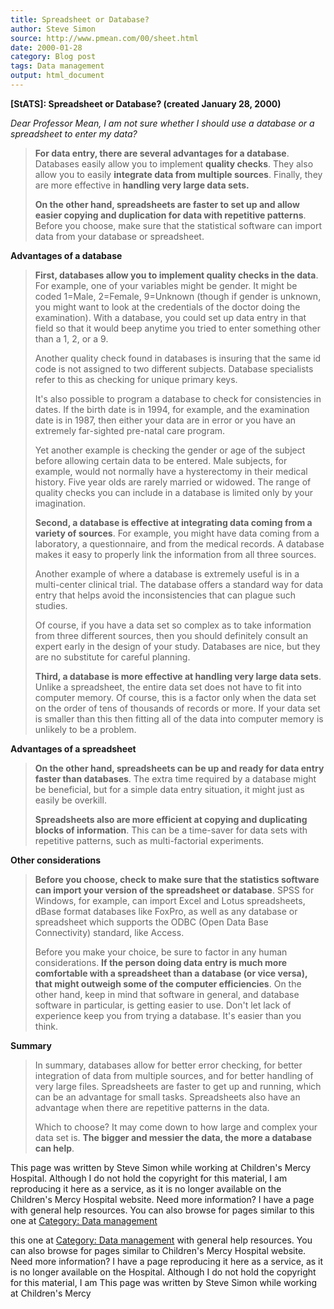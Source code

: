```yaml
---
title: Spreadsheet or Database?
author: Steve Simon
source: http://www.pmean.com/00/sheet.html
date: 2000-01-28
category: Blog post
tags: Data management
output: html_document
---
```

**[StATS]: Spreadsheet or Database? (created January
28, 2000)**

*Dear Professor Mean, I am not sure whether I should use a database or a
spreadsheet to enter my data?*

> **For data entry, there are several advantages for a database**.
> Databases easily allow you to implement **quality checks**. They also
> allow you to easily **integrate data from multiple sources**. Finally,
> they are more effective in **handling very large data sets.**
>
> **On the other hand, spreadsheets are faster to set up and allow
> easier copying and duplication for data with repetitive patterns**.
> Before you choose, make sure that the statistical software can import
> data from your database or spreadsheet.

**Advantages of a database**

> **First, databases allow you to implement quality checks in the
> data**. For example, one of your variables might be gender. It might
> be coded 1=Male, 2=Female, 9=Unknown (though if gender is unknown, you
> might want to look at the credentials of the doctor doing the
> examination). With a database, you could set up data entry in that
> field so that it would beep anytime you tried to enter something other
> than a 1, 2, or a 9.
>
> Another quality check found in databases is insuring that the same id
> code is not assigned to two different subjects. Database specialists
> refer to this as checking for unique primary keys.
>
> It's also possible to program a database to check for consistencies
> in dates. If the birth date is in 1994, for example, and the
> examination date is in 1987, then either your data are in error or you
> have an extremely far-sighted pre-natal care program.
>
> Yet another example is checking the gender or age of the subject
> before allowing certain data to be entered. Male subjects, for
> example, would not normally have a hysterectomy in their medical
> history. Five year olds are rarely married or widowed. The range of
> quality checks you can include in a database is limited only by your
> imagination.
>
> **Second, a database is effective at integrating data coming from a
> variety of sources**. For example, you might have data coming from a
> laboratory, a questionnaire, and from the medical records. A database
> makes it easy to properly link the information from all three sources.
>
> Another example of where a database is extremely useful is in a
> multi-center clinical trial. The database offers a standard way for
> data entry that helps avoid the inconsistencies that can plague such
> studies.
>
> Of course, if you have a data set so complex as to take information
> from three different sources, then you should definitely consult an
> expert early in the design of your study. Databases are nice, but they
> are no substitute for careful planning.
>
> **Third, a database is more effective at handling very large data
> sets**. Unlike a spreadsheet, the entire data set does not have to fit
> into computer memory. Of course, this is a factor only when the data
> set on the order of tens of thousands of records or more. If your data
> set is smaller than this then fitting all of the data into computer
> memory is unlikely to be a problem.

**Advantages of a spreadsheet**

> **On the other hand, spreadsheets can be up and ready for data entry
> faster than databases**. The extra time required by a database might
> be beneficial, but for a simple data entry situation, it might just as
> easily be overkill.
>
> **Spreadsheets also are more efficient at copying and duplicating
> blocks of information**. This can be a time-saver for data sets with
> repetitive patterns, such as multi-factorial experiments.

**Other considerations**

> **Before you choose, check to make sure that the statistics software
> can import your version of the spreadsheet or database**. SPSS for
> Windows, for example, can import Excel and Lotus spreadsheets, dBase
> format databases like FoxPro, as well as any database or spreadsheet
> which supports the ODBC (Open Data Base Connectivity) standard, like
> Access.
>
> Before you make your choice, be sure to factor in any human
> considerations. **If the person doing data entry is much more
> comfortable with a spreadsheet than a database (or vice versa), that
> might outweigh some of the computer efficiencies**. On the other hand,
> keep in mind that software in general, and database software in
> particular, is getting easier to use. Don't let lack of experience
> keep you from trying a database. It's easier than you think.

**Summary**

> In summary, databases allow for better error checking, for better
> integration of data from multiple sources, and for better handling of
> very large files. Spreadsheets are faster to get up and running, which
> can be an advantage for small tasks. Spreadsheets also have an
> advantage when there are repetitive patterns in the data.
>
> Which to choose? It may come down to how large and complex your data
> set is. **The bigger and messier the data, the more a database can
> help**.

This page was written by Steve Simon while working at Children's Mercy
Hospital. Although I do not hold the copyright for this material, I am
reproducing it here as a service, as it is no longer available on the
Children's Mercy Hospital website. Need more information? I have a page
with general help resources. You can also browse for pages similar to
this one at [Category: Data management](../category/DataManagement.html)
<!---More--->
this one at [Category: Data management](../category/DataManagement.html)
with general help resources. You can also browse for pages similar to
Children's Mercy Hospital website. Need more information? I have a page
reproducing it here as a service, as it is no longer available on the
Hospital. Although I do not hold the copyright for this material, I am
This page was written by Steve Simon while working at Children's Mercy

<!---Do not use
**[StATS]: Spreadsheet or Database? (created January
This page was written by Steve Simon while working at Children's Mercy
Hospital. Although I do not hold the copyright for this material, I am
reproducing it here as a service, as it is no longer available on the
Children's Mercy Hospital website. Need more information? I have a page
with general help resources. You can also browse for pages similar to
this one at [Category: Data management](../category/DataManagement.html)
--->


